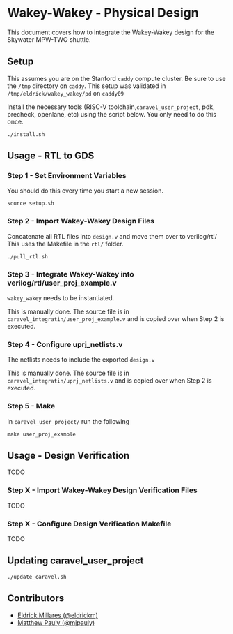 # Wakey-Wakey - Physical Design

This document covers how to integrate the Wakey-Wakey design for the Skywater
MPW-TWO shuttle.

## Setup
This assumes you are on the Stanford `caddy` compute cluster.
Be sure to use the `/tmp` directory on `caddy`.
This setup was validated in `/tmp/eldrick/wakey_wakey/pd` on `caddy09`

Install the necessary tools (RISC-V toolchain,`caravel_user_project`, pdk,
precheck, openlane, etc) using the script below. You only need to do this once.

```
./install.sh
```

## Usage - RTL to GDS

### Step 1 - Set Environment Variables
You should do this every time you start a new session.

```
source setup.sh
```

### Step 2 - Import Wakey-Wakey Design Files
Concatenate all RTL files into `design.v` and move them over to verilog/rtl/
This uses the Makefile in the `rtl/` folder.

```
./pull_rtl.sh
```

### Step 3 - Integrate Wakey-Wakey into verilog/rtl/user_proj_example.v
`wakey_wakey` needs to be instantiated.

This is manually done. The source file is in
`caravel_integratin/user_proj_example.v` and is copied over when Step 2 is
executed.


### Step 4 - Configure uprj_netlists.v
The netlists needs to include the exported `design.v`

This is manually done. The source file is in
`caravel_integratin/uprj_netlists.v` and is copied over when Step 2 is
executed.

### Step 5 - Make
In `caravel_user_project/` run the following

```
make user_proj_example
```

## Usage - Design Verification
TODO

### Step X - Import Wakey-Wakey Design Verification Files
TODO

### Step X - Configure Design Verification Makefile
TODO


## Updating caravel_user_project

```
./update_caravel.sh
```

## Contributors
- [Eldrick Millares (@eldrickm)](https://github.com/eldrickm)
- [Matthew Pauly (@mjpauly)](https://github.com/mjpauly)
